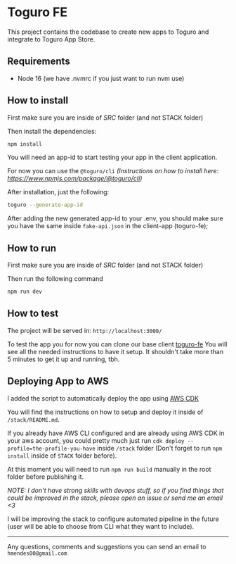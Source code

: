 # Toguro FE

This project contains the codebase to create new apps to Toguro and integrate to Toguro App Store.

## Requirements

- Node 16 (we have .nvmrc if you just want to run nvm use)

## How to install

First make sure you are inside of _SRC_ folder (and not STACK folder)

Then install the dependencies:

```bash
npm install
```

You will need an app-id to start testing your app in the client application.

For now you can use the `@toguro/cli` _(Instructions on how to install here: https://www.npmjs.com/package/@toguro/cli)_

After installation, just the following:

```bash
toguro --generate-app-id
```

After adding the new generated app-id to your .env, you should make sure you have the same inside `fake-api.json` in the client-app (toguro-fe);

## How to run

First make sure you are inside of _SRC_ folder (and not STACK folder)

Then run the following command

```bash
npm run dev
```

## How to test

The project will be served in: `http://localhost:3000/`

To test the app you for now you can clone our base client [toguro-fe](https://github.com/hmendes00/toguro-fe)
You will see all the needed instructions to have it setup.
It shouldn't take more than 5 minutes to get it up and running, tbh.

## Deploying App to AWS

I added the script to automatically deploy the app using [AWS CDK](https://docs.aws.amazon.com/cdk/v2/guide/home.html)

You will find the instructions on how to setup and deploy it inside of `/stack/README.md`.

If you already have AWS CLI configured and are already using AWS CDK in your aws account, you could pretty much just run
`cdk deploy --profile=the-profile-you-have` inside `/stack` folder (Don't forget to run `npm install` inside of `STACK` folder before).

At this moment you will need to run `npm run build` manually in the root folder before publishing it.

_NOTE: I don't have strong skills with devops stuff, so if you find things that could be improved in the stack, please open an issue or send me an email <3_

I will be improving the stack to configure automated pipeline in the future (user will be able to choose from CLI what they want to include).

---

Any questions, comments and suggestions you can send an email to
`hmendes00@gmail.com`
